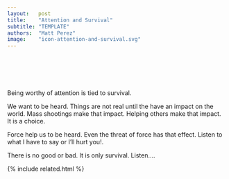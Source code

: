 ```yaml
---
layout:   post
title:    "Attention and Survival"
subtitle: "TEMPLATE"
authors:  "Matt Perez"
image:    "icon-attention-and-survival.svg"
---
```


<div style="display:none;">
 <p>Being worthy of attention supports our survival.</p>
</div>

<h1>&nbsp</h1>
 <p>Being worthy of attention is tied to survival.</p>
 <p>We want to be heard. Things are not real until the have an impact on the world. Mass shootings make that impact. Helping others make that impact. It is a choice.</p>
 <p>Force help us to be heard. Even the threat of force has that effect. <span class="_quotespan">Listen to what I have to say or I&rsquo;ll hurt you!</span>.</p>
 <p>There is no good or bad. It is only survival. <span class="_quotespan">Listen&hellip;</span>.

{% include related.html %}